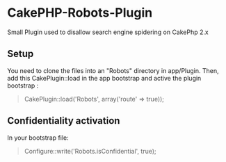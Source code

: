 CakePHP-Robots-Plugin
==========================

Small Plugin used to disallow search engine spidering on CakePhp 2.x

Setup
-----

You need to clone the files into an "Robots" directory in app/Plugin.
Then, add this CakePlugin::load in the app bootstrap and active the plugin bootstrap :

> CakePlugin::load('Robots', array('route' => true));

Confidentiality activation
--------------------------

In your bootstrap file:

> Configure::write('Robots.isConfidential', true);